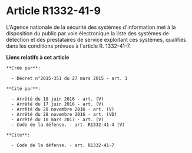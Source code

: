 # Article R1332-41-9

L'Agence nationale de la sécurité des systèmes d'information met à la disposition du public par voie électronique la liste
des systèmes de détection et des prestataires de service exploitant ces systèmes, qualifiés dans les conditions prévues à
l'article R. 1332-41-7.

**Liens relatifs à cet article**

	**Créé par**:

	  - Décret n°2015-351 du 27 mars 2015 - art. 1

	**Cité par**:

	  - Arrêté du 10 juin 2016 - art. (V)
	  - Arrêté du 17 juin 2016 - art. (V)
	  - Arrêté du 28 novembre 2016 - art. (V)
	  - Arrêté du 28 novembre 2016 - art. (VD)
	  - Arrêté du 10 mars 2017 - art. (V)
	  - Code de la défense. - art. R1332-41-4 (V)

	**Cite**:

	  - Code de la défense. - art. R1332-41-7
